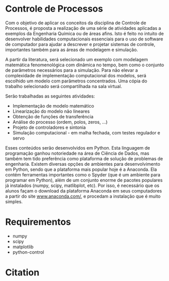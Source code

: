 # Controle de Processos
Com o objetivo de aplicar os conceitos da disciplina de Controle de Processos, é proposta a realização de uma série de atividades aplicadas a exemplos da Engenharia Química ou de áreas afins. Isto é feito no intuito de desenvolver habilidades computacionais essenciais para o uso de software de computador para ajudar a descrever e projetar sistemas de controle, importantes também para as áreas de modelagem e simulação.

A partir da literatura, será selecionado um exemplo com modelagem matemática fenomenológica com dinâmica no tempo, bem como o conjunto de parâmetros necessários para a simulação. Para não elevar a complexidade de implementação computacional dos modelos, será escolhido um modelo com parâmetros concentrados. Uma cópia do trabalho selecionado será compartilhada na sala virtual.


Serão trabalhadas as seguintes atividades:

- Implementação de modelo matemático
- Linearização do modelo não lineares
- Obtenção de funções de transferência
-	Análise do processo (ordem, polos, zeros, ...)
-	Projeto de controladores e sintonia
- Simulação computacional - em malha fechada, com testes regulador e servo

Esses conteúdos serão desenvolvidos em Python. Esta linguagem de programação ganhou notoriedade na área de Ciência de Dados, mas também tem tido preferência como plataforma de solução de problemas de engenharia. Existem diversas opções de ambientes para desenvolvimento em Python, sendo que a plataforma mais popular hoje é a Anaconda. Ela contém ferramentas importantes como o Spyder (que é um ambiente para programar em Python), além de um conjunto enorme de pacotes populares já instalados (numpy, scipy, matlibplot, etc). Por isso, é necessário que os alunos façam o download da plataforma Anaconda em seus computadores a partir do site www.anaconda.com/, e procedam a instalação que é muito simples. 

# Requirementos
- numpy
- scipy
- matplotlib 
- python-control

# Citation

```
